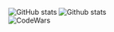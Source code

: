 ![GitHub stats](https://stats.matrozis.dev/api?username=LurkErLV&count_private=true&theme=dracula&show_icons=true&custom_title=Alberts%20Matrozis)
![Github stats](https://stats.matrozis.dev/api/top-langs?username=LurkErLV&theme=dracula)
<br />
![CodeWars](https://www.codewars.com/users/LurkErLV/badges/large)
